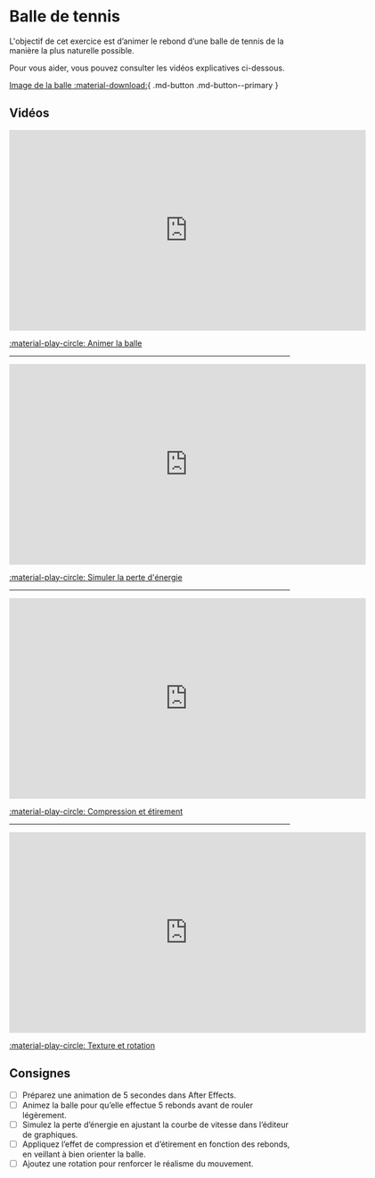 # Balle de tennis

L'objectif de cet exercice est d’animer le rebond d’une balle de tennis de la manière la plus naturelle possible.

Pour vous aider, vous pouvez consulter les vidéos explicatives ci-dessous.

[Image de la balle :material-download:](./images/tennis.png){ .md-button .md-button--primary }

## Vidéos

<iframe src="https://cmontmorency365.sharepoint.com/sites/TIM-582214-Animation2d77/_layouts/15/embed.aspx?UniqueId=02b71c70-52e4-49b0-8332-6ba618e7c882&embed=%7B%22ust%22%3Atrue%2C%22hv%22%3A%22CopyEmbedCode%22%7D&referrer=StreamWebApp&referrerScenario=EmbedDialog.Create" width="640" height="360" frameborder="0" scrolling="no" allowfullscreen title="01_animation_de_base_balle.mov"></iframe>  

[:material-play-circle: Animer la balle](https://cmontmorency365.sharepoint.com/:v:/s/TIM-582214-Animation2d77/EXActwLkUrBJgzJrphjnyIIBzrBu01peIdb6hRtmSqtC9g?e=hbzgCx)

---

<iframe src="https://cmontmorency365.sharepoint.com/sites/TIM-582214-Animation2d77/_layouts/15/embed.aspx?UniqueId=e2e4e395-0c04-4b7e-b2d5-85a39faaef1c&embed=%7B%22ust%22%3Atrue%2C%22hv%22%3A%22CopyEmbedCode%22%7D&referrer=StreamWebApp&referrerScenario=EmbedDialog.Create" width="640" height="360" frameborder="0" scrolling="no" allowfullscreen title="02_perte_d_energie_balle.mov"></iframe>

[:material-play-circle: Simuler la perte d'énergie](https://cmontmorency365.sharepoint.com/:v:/s/TIM-582214-Animation2d77/EZXj5OIEDH5LstWFo5-q7xwB4_6s704Iv8kYw_9feAsfEA?e=HZBOci)

--- 

<iframe src="https://cmontmorency365.sharepoint.com/sites/TIM-582214-Animation2d77/_layouts/15/embed.aspx?UniqueId=20f99b35-bc01-40cc-bc77-4734b8a33414&embed=%7B%22ust%22%3Atrue%2C%22hv%22%3A%22CopyEmbedCode%22%7D&referrer=StreamWebApp&referrerScenario=EmbedDialog.Create" width="640" height="360" frameborder="0" scrolling="no" allowfullscreen title="03_compression_et_etirement_balle.mov"></iframe>

[:material-play-circle: Compression et étirement](https://cmontmorency365.sharepoint.com/:v:/s/TIM-582214-Animation2d77/ETWb-SABvMxAvHdHNLijNBQBlJwVBuI4DGm4cX2z9b0J7g?e=81lCZx)
 
---
     
<iframe src="https://cmontmorency365.sharepoint.com/sites/TIM-582214-Animation2d77/_layouts/15/embed.aspx?UniqueId=1c825d42-282e-410f-a8ca-4b47f2b455eb&embed=%7B%22ust%22%3Atrue%2C%22hv%22%3A%22CopyEmbedCode%22%7D&referrer=StreamWebApp&referrerScenario=EmbedDialog.Create" width="640" height="360" frameborder="0" scrolling="no" allowfullscreen title="04_texture_et_rotation.mov"></iframe>

[:material-play-circle: Texture et rotation](https://cmontmorency365.sharepoint.com/:v:/s/TIM-582214-Animation2d77/EUJdghwuKA9BqMpLR_K0VesBrqzYUOcqsBKvhXH_-Hls4A?e=Z55cek)

## Consignes

- [ ] Préparez une animation de 5 secondes dans After Effects.
- [ ] Animez la balle pour qu’elle effectue 5 rebonds avant de rouler légèrement.
- [ ] Simulez la perte d’énergie en ajustant la courbe de vitesse dans l’éditeur de graphiques.
- [ ] Appliquez l’effet de compression et d’étirement en fonction des rebonds, en veillant à bien orienter la balle.
- [ ] Ajoutez une rotation pour renforcer le réalisme du mouvement.
